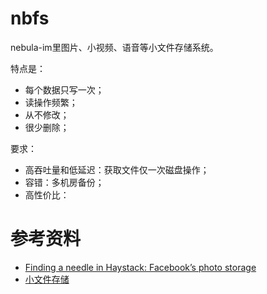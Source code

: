 # nbfs
nebula-im里图片、小视频、语音等小文件存储系统。

特点是：

- 每个数据只写一次；
- 读操作频繁；
- 从不修改；
- 很少删除；

要求：

- 高吞吐量和低延迟：获取文件仅一次磁盘操作；
- 容错：多机房备份；
- 高性价比：

# 参考资料

- [Finding a needle in Haystack: Facebook’s photo storage](http://www.importnew.com/3292.html)
- [小文件存储](https://github.com/Terry-Mao/bfs)